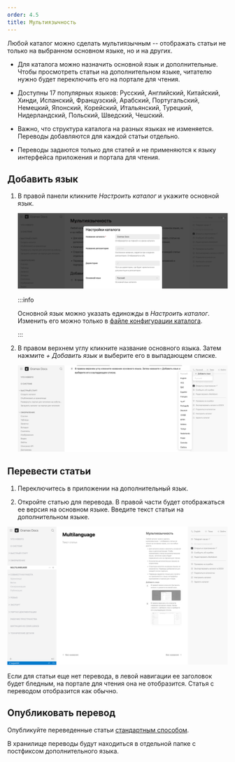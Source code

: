 ```yaml
---
order: 4.5
title: Мультиязычность
---
```


Любой каталог можно сделать мультиязычным -- отображать статьи не только на выбранном основном языке, но и на  других.

-  Для каталога можно назначить основной язык и дополнительные. Чтобы просмотреть статьи на дополнительном языке, читателю нужно будет переключить его на портале для чтения.

-  Доступны 17 популярных языков: Русский, Английский, Китайский, Хинди, Испанский, Французский, Арабский, Португальский, Немецкий, Японский, Корейский, Итальянский, Турецкий, Нидерландский, Польский, Шведский, Чешский.

-  Важно, что структура каталога на разных языках не изменяется. Переводы добавляются для каждой статьи отдельно.

-  Переводы задаются только для статей и не применяются к языку интерфейса приложения и портала для чтения.

## Добавить язык

1. В правой панели кликните *Настроить каталог* и укажите основной язык.

   ![](./multilanguage-4.png)

   :::info 

   Основной язык можно указать единожды в *Настроить каталог*. Изменить его можно только в [файле конфигурации каталога](./setting/doc-root-yaml).

   :::

2. В правом верхнем углу кликните название основного языка. Затем нажмите *\+ Добавить язык* и выберите его в выпадающем списке.

   ![](./multilanguage-5.png)

## Перевести статьи

1. Переключитесь в приложении на дополнительный язык.

2. Откройте статью для перевода. В правой части будет отображаться ее версия на основном языке. Введите текст статьи на дополнительном языке.

![](./multilanguage-6.png)

Если для статьи еще нет перевода, в левой навигации ее заголовок будет бледным, на портале для чтения она не отобразится. Статья с переводом отобразится как обычно.

## Опубликовать перевод

Опубликуйте переведенные статьи [стандартным способом](./../collaboration/publish).

В хранилище переводы будут находиться в отдельной папке с постфиксом дополнительного языка.